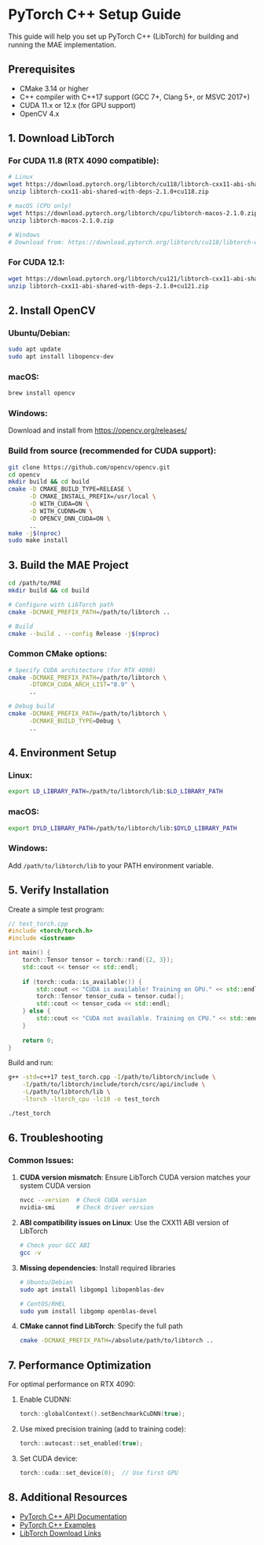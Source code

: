 # PyTorch C++ Setup Guide

This guide will help you set up PyTorch C++ (LibTorch) for building and running the MAE implementation.

## Prerequisites

- CMake 3.14 or higher
- C++ compiler with C++17 support (GCC 7+, Clang 5+, or MSVC 2017+)
- CUDA 11.x or 12.x (for GPU support)
- OpenCV 4.x

## 1. Download LibTorch

### For CUDA 11.8 (RTX 4090 compatible):
```bash
# Linux
wget https://download.pytorch.org/libtorch/cu118/libtorch-cxx11-abi-shared-with-deps-2.1.0%2Bcu118.zip
unzip libtorch-cxx11-abi-shared-with-deps-2.1.0+cu118.zip

# macOS (CPU only)
wget https://download.pytorch.org/libtorch/cpu/libtorch-macos-2.1.0.zip
unzip libtorch-macos-2.1.0.zip

# Windows
# Download from: https://download.pytorch.org/libtorch/cu118/libtorch-win-shared-with-deps-2.1.0%2Bcu118.zip
```

### For CUDA 12.1:
```bash
wget https://download.pytorch.org/libtorch/cu121/libtorch-cxx11-abi-shared-with-deps-2.1.0%2Bcu121.zip
unzip libtorch-cxx11-abi-shared-with-deps-2.1.0+cu121.zip
```

## 2. Install OpenCV

### Ubuntu/Debian:
```bash
sudo apt update
sudo apt install libopencv-dev
```

### macOS:
```bash
brew install opencv
```

### Windows:
Download and install from https://opencv.org/releases/

### Build from source (recommended for CUDA support):
```bash
git clone https://github.com/opencv/opencv.git
cd opencv
mkdir build && cd build
cmake -D CMAKE_BUILD_TYPE=RELEASE \
      -D CMAKE_INSTALL_PREFIX=/usr/local \
      -D WITH_CUDA=ON \
      -D WITH_CUDNN=ON \
      -D OPENCV_DNN_CUDA=ON \
      ..
make -j$(nproc)
sudo make install
```

## 3. Build the MAE Project

```bash
cd /path/to/MAE
mkdir build && cd build

# Configure with LibTorch path
cmake -DCMAKE_PREFIX_PATH=/path/to/libtorch ..

# Build
cmake --build . --config Release -j$(nproc)
```

### Common CMake options:
```bash
# Specify CUDA architecture (for RTX 4090)
cmake -DCMAKE_PREFIX_PATH=/path/to/libtorch \
      -DTORCH_CUDA_ARCH_LIST="8.9" \
      ..

# Debug build
cmake -DCMAKE_PREFIX_PATH=/path/to/libtorch \
      -DCMAKE_BUILD_TYPE=Debug \
      ..
```

## 4. Environment Setup

### Linux:
```bash
export LD_LIBRARY_PATH=/path/to/libtorch/lib:$LD_LIBRARY_PATH
```

### macOS:
```bash
export DYLD_LIBRARY_PATH=/path/to/libtorch/lib:$DYLD_LIBRARY_PATH
```

### Windows:
Add `/path/to/libtorch/lib` to your PATH environment variable.

## 5. Verify Installation

Create a simple test program:

```cpp
// test_torch.cpp
#include <torch/torch.h>
#include <iostream>

int main() {
    torch::Tensor tensor = torch::rand({2, 3});
    std::cout << tensor << std::endl;
    
    if (torch::cuda::is_available()) {
        std::cout << "CUDA is available! Training on GPU." << std::endl;
        torch::Tensor tensor_cuda = tensor.cuda();
        std::cout << tensor_cuda << std::endl;
    } else {
        std::cout << "CUDA not available. Training on CPU." << std::endl;
    }
    
    return 0;
}
```

Build and run:
```bash
g++ -std=c++17 test_torch.cpp -I/path/to/libtorch/include \
    -I/path/to/libtorch/include/torch/csrc/api/include \
    -L/path/to/libtorch/lib \
    -ltorch -ltorch_cpu -lc10 -o test_torch

./test_torch
```

## 6. Troubleshooting

### Common Issues:

1. **CUDA version mismatch**: Ensure LibTorch CUDA version matches your system CUDA version
   ```bash
   nvcc --version  # Check CUDA version
   nvidia-smi      # Check driver version
   ```

2. **ABI compatibility issues on Linux**: Use the CXX11 ABI version of LibTorch
   ```bash
   # Check your GCC ABI
   gcc -v
   ```

3. **Missing dependencies**: Install required libraries
   ```bash
   # Ubuntu/Debian
   sudo apt install libgomp1 libopenblas-dev
   
   # CentOS/RHEL
   sudo yum install libgomp openblas-devel
   ```

4. **CMake cannot find LibTorch**: Specify the full path
   ```bash
   cmake -DCMAKE_PREFIX_PATH=/absolute/path/to/libtorch ..
   ```

## 7. Performance Optimization

For optimal performance on RTX 4090:

1. Enable CUDNN:
   ```cpp
   torch::globalContext().setBenchmarkCuDNN(true);
   ```

2. Use mixed precision training (add to training code):
   ```cpp
   torch::autocast::set_enabled(true);
   ```

3. Set CUDA device:
   ```cpp
   torch::cuda::set_device(0);  // Use first GPU
   ```

## 8. Additional Resources

- [PyTorch C++ API Documentation](https://pytorch.org/cppdocs/)
- [PyTorch C++ Examples](https://github.com/pytorch/examples/tree/master/cpp)
- [LibTorch Download Links](https://pytorch.org/get-started/locally/)